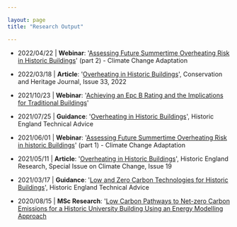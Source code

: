 ```yaml
---

layout: page
title: "Research Output"

---
```



+ 2022/04/22 | **Webinar**: '[Assessing Future Summertime Overheating Risk in Historic Buildings](https://historicengland.org.uk/services-skills/training-skills/online-training/webinars/recordings/webinar-on-climate-change-adaptation-assessing-future-summertime-overheating-risk-in-historic-buildings-part-2/)' (part 2) - Climate Change Adaptation 

+ 2022/03/18 | **Article**: '[Overheating in Historic Buildings](https://www.paperturn-view.com/?pid=MjM239920)', Conservation and Heritage Journal, Issue 33, 2022

+ 2021/10/23 | **Webinar**: '[Achieving an Epc B Rating and the Implications for Traditional Buildings](https://historicengland.org.uk/services-skills/training-skills/online-training/webinars/recordings/previous-webinar-on-energy-performance-achieving-an-epc-b-rating/)'
    
+ 2021/07/25 | **Guidance**: '[Overheating in Historic Buildings](https://historicengland.org.uk/advice/technical-advice/energy-efficiency-and-historic-buildings/overheating-historic-buldings/)', Historic England Technical Advice
    
+ 2021/06/01 | **Webinar**: '[Assessing Future Summertime Overheating Risk in historic Buildings](https://historicengland.org.uk/services-skills/training-skills/online-training/webinars/recordings/webinar-on-assessing-future-summertime-overheating-risk-in-historic-buildings/)' (part 1) - Climate Change Adaptation
    
+ 2021/05/11 | **Article**: '[Overheating in Historic Buildings](https://historicengland.org.uk/images-books/publications/historic-england-research-19)', Historic England Research, Special Issue on Climate Change, Issue 19
    
+ 2021/03/17 | **Guidance**: '[Low and Zero Carbon Technologies for Historic Buildings](https://historicengland.org.uk/advice/technical-advice/energy-efficiency-and-historic-buildings/low-and-zero-carbon-technologies/)', Historic England Technical Advice
    
+ 2020/08/15 | **MSc Research**: '[Low Carbon Pathways to Net-zero Carbon Emissions for a Historic University Building Using an Energy Modelling Approach]()
    
    

